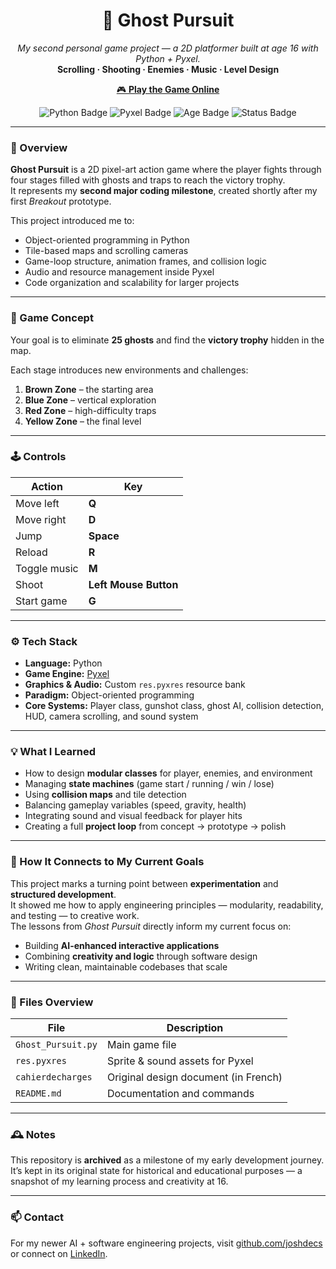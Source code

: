 <h1 align="center">👻 Ghost Pursuit</h1>
<p align="center">
  <i>My second personal game project — a 2D platformer built at age 16 with Python + Pyxel.</i><br>
  <b>Scrolling · Shooting · Enemies · Music · Level Design</b>
</p>

<p align="center">
  <a href="https://kitao.github.io/pyxel/wasm/launcher/?run=joshdecs.project_pasta-box_project.Ghost_Pursuit">
    🎮 <b>Play the Game Online</b>
  </a>
</p>

<p align="center">
  <img src="https://img.shields.io/badge/Language-Python-blue.svg" alt="Python Badge">
  <img src="https://img.shields.io/badge/Engine-Pyxel-orange.svg" alt="Pyxel Badge">
  <img src="https://img.shields.io/badge/Built_at-16yo-ff69b4.svg" alt="Age Badge">
  <img src="https://img.shields.io/badge/Status-Archived-lightgrey.svg" alt="Status Badge">
</p>

---

### 🎯 Overview
**Ghost Pursuit** is a 2D pixel-art action game where the player fights through four stages filled with ghosts and traps to reach the victory trophy.  
It represents my **second major coding milestone**, created shortly after my first *Breakout* prototype.  

This project introduced me to:
- Object-oriented programming in Python  
- Tile-based maps and scrolling cameras  
- Game-loop structure, animation frames, and collision logic  
- Audio and resource management inside Pyxel  
- Code organization and scalability for larger projects  

---

### 🧠 Game Concept
Your goal is to eliminate **25 ghosts** and find the **victory trophy** hidden in the map.

Each stage introduces new environments and challenges:
1. **Brown Zone** – the starting area  
2. **Blue Zone** – vertical exploration  
3. **Red Zone** – high-difficulty traps  
4. **Yellow Zone** – the final level  

---

### 🕹️ Controls
| Action | Key |
|--------|-----|
| Move left | **Q** |
| Move right | **D** |
| Jump | **Space** |
| Reload | **R** |
| Toggle music | **M** |
| Shoot | **Left Mouse Button** |
| Start game | **G** |

---

### ⚙️ Tech Stack
- **Language:** Python  
- **Game Engine:** [Pyxel](https://github.com/kitao/pyxel)  
- **Graphics & Audio:** Custom `res.pyxres` resource bank  
- **Paradigm:** Object-oriented programming  
- **Core Systems:** Player class, gunshot class, ghost AI, collision detection, HUD, camera scrolling, and sound system  

---

### 💡 What I Learned
- How to design **modular classes** for player, enemies, and environment  
- Managing **state machines** (game start / running / win / lose)  
- Using **collision maps** and tile detection  
- Balancing gameplay variables (speed, gravity, health)  
- Integrating sound and visual feedback for player hits  
- Creating a full **project loop** from concept → prototype → polish  

---

### 🌱 How It Connects to My Current Goals
This project marks a turning point between **experimentation** and **structured development**.  
It showed me how to apply engineering principles — modularity, readability, and testing — to creative work.  
The lessons from *Ghost Pursuit* directly inform my current focus on:
- Building **AI-enhanced interactive applications**  
- Combining **creativity and logic** through software design  
- Writing clean, maintainable codebases that scale  

---

### 📂 Files Overview
| File | Description |
|------|--------------|
| `Ghost_Pursuit.py` | Main game file |
| `res.pyxres` | Sprite & sound assets for Pyxel |
| `cahierdecharges` | Original design document (in French) |
| `README.md` | Documentation and commands |

---

### 🕰️ Notes
This repository is **archived** as a milestone of my early development journey.  
It’s kept in its original state for historical and educational purposes — a snapshot of my learning process and creativity at 16.

---

### 📫 Contact
For my newer AI + software engineering projects, visit [github.com/joshdecs](https://github.com/joshdecs)  
or connect on [LinkedIn](https://www.linkedin.com/).

